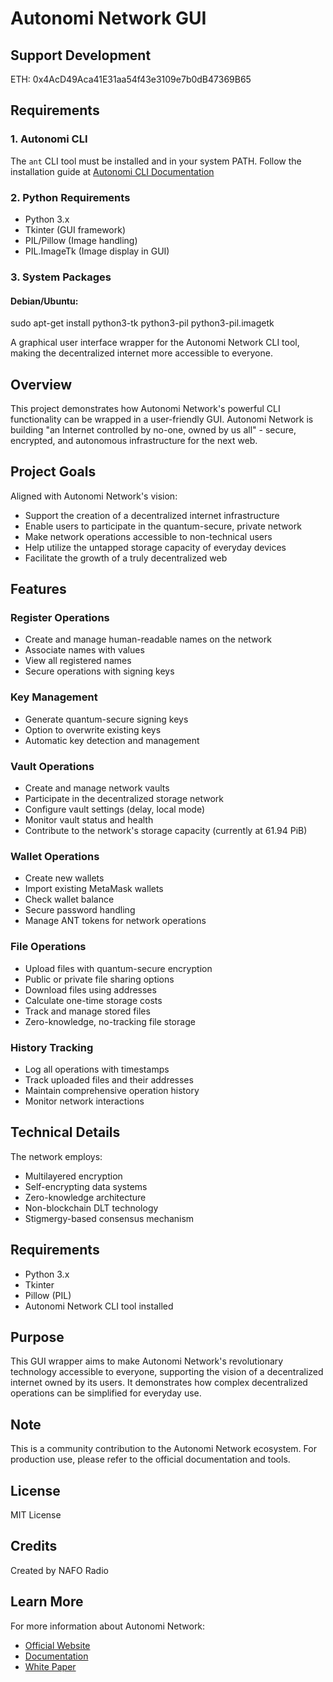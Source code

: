 # Autonomi Network GUI

## Support Development

ETH: 0x4AcD49Aca41E31aa54f43e3109e7b0dB47369B65

## Requirements

### 1. Autonomi CLI
The `ant` CLI tool must be installed and in your system PATH. Follow the installation guide at [Autonomi CLI Documentation](https://github.com/maidsafe/autonomi/blob/main/ant-cli/README.md#installation)

### 2. Python Requirements
- Python 3.x
- Tkinter (GUI framework)
- PIL/Pillow (Image handling)
- PIL.ImageTk (Image display in GUI)

### 3. System Packages

#### Debian/Ubuntu:

sudo apt-get install python3-tk python3-pil python3-pil.imagetk

A graphical user interface wrapper for the Autonomi Network CLI tool, making the decentralized internet more accessible to everyone.

## Overview

This project demonstrates how Autonomi Network's powerful CLI functionality can be wrapped in a user-friendly GUI. Autonomi Network is building "an Internet controlled by no-one, owned by us all" - secure, encrypted, and autonomous infrastructure for the next web.

## Project Goals

Aligned with Autonomi Network's vision:
- Support the creation of a decentralized internet infrastructure
- Enable users to participate in the quantum-secure, private network
- Make network operations accessible to non-technical users
- Help utilize the untapped storage capacity of everyday devices
- Facilitate the growth of a truly decentralized web

## Features

### Register Operations
- Create and manage human-readable names on the network
- Associate names with values
- View all registered names
- Secure operations with signing keys

### Key Management
- Generate quantum-secure signing keys
- Option to overwrite existing keys
- Automatic key detection and management

### Vault Operations
- Create and manage network vaults
- Participate in the decentralized storage network
- Configure vault settings (delay, local mode)
- Monitor vault status and health
- Contribute to the network's storage capacity (currently at 61.94 PiB)

### Wallet Operations
- Create new wallets
- Import existing MetaMask wallets
- Check wallet balance
- Secure password handling
- Manage ANT tokens for network operations

### File Operations
- Upload files with quantum-secure encryption
- Public or private file sharing options
- Download files using addresses
- Calculate one-time storage costs
- Track and manage stored files
- Zero-knowledge, no-tracking file storage

### History Tracking
- Log all operations with timestamps
- Track uploaded files and their addresses
- Maintain comprehensive operation history
- Monitor network interactions

## Technical Details

The network employs:
- Multilayered encryption
- Self-encrypting data systems
- Zero-knowledge architecture
- Non-blockchain DLT technology
- Stigmergy-based consensus mechanism

## Requirements

- Python 3.x
- Tkinter
- Pillow (PIL)
- Autonomi Network CLI tool installed

## Purpose

This GUI wrapper aims to make Autonomi Network's revolutionary technology accessible to everyone, supporting the vision of a decentralized internet owned by its users. It demonstrates how complex decentralized operations can be simplified for everyday use.

## Note

This is a community contribution to the Autonomi Network ecosystem. For production use, please refer to the official documentation and tools.

## License

MIT License

## Credits

Created by NAFO Radio

## Learn More

For more information about Autonomi Network:
- [Official Website](https://autonomi.com/)
- [Documentation](https://autonomi.com/docs)
- [White Paper](https://autonomi.com/whitepaper) 